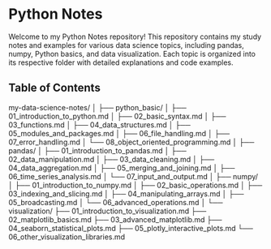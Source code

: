 # Python Notes

Welcome to my Python Notes repository! This repository contains my study notes and examples for various data science topics, including pandas, numpy, Python basics, and data visualization. Each topic is organized into its respective folder with detailed explanations and code examples.

## Table of Contents


my-data-science-notes/
│
├── python_basic/
│   ├── 01_introduction_to_python.md
│   ├── 02_basic_syntax.md
│   ├── 03_functions.md
│   ├── 04_data_structures.md
│   ├── 05_modules_and_packages.md
│   ├── 06_file_handling.md
│   ├── 07_error_handling.md
│   └── 08_object_oriented_programming.md
│
├── pandas/
│   ├── 01_introduction_to_pandas.md
│   ├── 02_data_manipulation.md
│   ├── 03_data_cleaning.md
│   ├── 04_data_aggregation.md
│   ├── 05_merging_and_joining.md
│   ├── 06_time_series_analysis.md
│   └── 07_input_and_output.md
│
├── numpy/
│   ├── 01_introduction_to_numpy.md
│   ├── 02_basic_operations.md
│   ├── 03_indexing_and_slicing.md
│   ├── 04_manipulating_arrays.md
│   ├── 05_broadcasting.md
│   └── 06_advanced_operations.md
│
└── visualization/
    ├── 01_introduction_to_visualization.md
    ├── 02_matplotlib_basics.md
    ├── 03_advanced_matplotlib.md
    ├── 04_seaborn_statistical_plots.md
    ├── 05_plotly_interactive_plots.md
    └── 06_other_visualization_libraries.md
